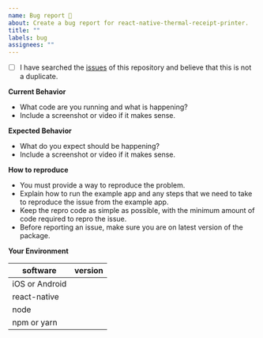 ```yaml
---
name: Bug report 🐛
about: Create a bug report for react-native-thermal-receipt-printer.
title: ""
labels: bug
assignees: ""
---
```


- [ ] I have searched the [issues](https://github.com/HeligPfleigh/react-native-thermal-receipt-printer/issues) of this repository and believe that this is not a duplicate.

**Current Behavior**

- What code are you running and what is happening?
- Include a screenshot or video if it makes sense.

**Expected Behavior**

- What do you expect should be happening?
- Include a screenshot or video if it makes sense.

**How to reproduce**

- You must provide a way to reproduce the problem.
- Explain how to run the example app and any steps that we need to take to reproduce the issue from the example app.
- Keep the repro code as simple as possible, with the minimum amount of code required to repro the issue.
- Before reporting an issue, make sure you are on latest version of the package.

**Your Environment**

| software       | version |
| -------------- | ------- |
| iOS or Android |
| react-native   |
| node           |
| npm or yarn    |
